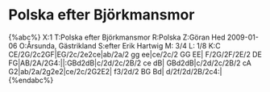 # Polska efter Björkmansmor

{%abc%}
X:1
T:Polska efter Björkmansmor
R:Polska
Z:Göran Hed 2009-01-06
O:Årsunda, Gästrikland
S:efter Erik Hartwig
M: 3/4
L: 1/8
K:C
CE/2G/2c2GF|EG/2c/2e2ce|ab/2a/2 gg ee|ce/2c/2 GG EE|
F/2G/2F/2E/2 DE FG|AB/2A/2G4:||:GBd2dB|c/2d/2c/2B/2 ce dB|
GBd2dB|c/2d/2c/2B/2 cA G2|ab/2a/2g2e2|ce/2c/2G2E2|
f3/2d/2 BG Bd| d/2f/2d/2B/2c4:|
{%endabc%}


